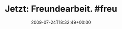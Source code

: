---
retweeted: false
source: <a href="http://twitter.com" rel="nofollow">Twitter Web Client</a>
entities:
  hashtags:
  - text: freu
    indices:
    - '22'
    - '27'
  symbols: []
  user_mentions: []
  urls: []
display_text_range:
- '0'
- '27'
favorite_count: '0'
id_str: '2823332283'
truncated: false
retweet_count: '0'
id: '2823332283'
created_at: Fri Jul 24 18:32:49 +0000 2009
favorited: false
full_text: 'Jetzt: Freundearbeit. #freu'
lang: de
tags:
- freu
- pesos:twitter
date: '2009-07-24T18:32:49+00:00'
src: https://twitter.com/bascht/status/2823332283
original_url: https://twitter.com/bascht/status/2823332283
type: twitter_tweet
text: 'Jetzt: Freundearbeit. #freu'
title: 'Jetzt: Freundearbeit. #freu'

---